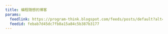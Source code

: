 ```yaml
---
title: 编程随想的博客
params:
  feedlink: https://program-think.blogspot.com/feeds/posts/default?alt=rss
  feedid: febab7d45dc7fb8a15a84c5b387b3177
---
```

